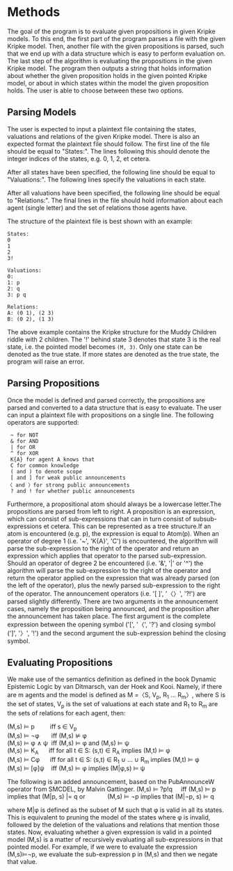 # Methods

The goal of the program is to evaluate given propositions in given Kripke models. To this end, the first part of the program parses a file with the given Kripke model. Then, another file with the given propositions is parsed, such that we end up with a data structure which is easy to perform evaluation on. The last step of the algorithm is evaluating the propositions in the given Kripke model.
The program then outputs a string that holds information about whether the given proposition holds in the given pointed Kripke model, or about in which states within the model the given proposition holds. The user is able to choose between these two options.

## Parsing Models

The user is expected to input a plaintext file containing the states, valuations and relations of the given Kripke model. There is also an expected format the plaintext file should follow. The first line of the file should be equal to "States:". The lines following this should denote the integer indices of the states, e.g. 0, 1, 2, et cetera.

After all states have been specified, the following line should be equal to "Valuations:". The following lines specify the valuations in each state.

After all valuations have been specified, the following line should be equal to "Relations:". The final lines in the file should hold information about each agent (single letter) and the set of relations those agents have.

The structure of the plaintext file is best shown with an example:
```plain
States:
0
1
2
3!

Valuations:
0:
1: p
2: q
3: p q

Relations:
A: (0 1), (2 3)
B: (0 2), (1 3)
```

The above example contains the Kripke structure for the Muddy Children riddle with 2 children. The '!' behind state 3 denotes that state 3 is the real state, i.e. the pointed model becomes `(M, 3)`. Only one state can be denoted as the true state. If more states are denoted as the true state, the program will raise an error.

## Parsing Propositions

Once the model is defined and parsed correctly, the propositions are parsed and converted to a data structure that is easy to evaluate. The user can input a plaintext file with propositions on a single line. The following operators are supported:

```plain
 ~ for NOT
 & for AND
 | for OR
 ^ for XOR
 K{A} for agent A knows that
 C for common knowledge
 ( and ) to denote scope
 [ and ] for weak public announcements
〈 and 〉for strong public announcements
 ? and ! for whether public announcements
```

Furthermore, a propositional atom should always be a lowercase letter.The propositions are parsed from left to right.  A proposition is an expression,  which can consist of sub-expressions that can in turn consist of subsub-expressions et cetera.  This can be represented as a tree structure.If an atom is encountered (e.g. p), the expression is equal to Atom(p).  When an operator of degree 1 (i.e. '\~', 'K{A}', 'C') is encountered, the algorithm will parse the sub-expression to the right of the operator and return an expression which applies that operator to the parsed sub-expression.  Should an operator of degree 2 be encountered (i.e. '&', '|' or '^') the algorithm will parse the sub-expression to the right of the operator and return the operator applied on the expression that was already parsed (on the left of the operator), plus the newly parsed sub-expression to the right of the operator.
The announcement operators (i.e. '[ ]', '〈〉', '?!') are parsed slightly differently. There are two arguments in the announcement cases, namely the proposition being announced, and the proposition after the announcement has taken place. The first argument is the complete expression between the opening symbol ('[', '〈', '?') and closing symbol  (']', '〉', '!') and the second argument the sub-expression behind the closing symbol.

## Evaluating Propositions

We make use of the semantics definition as defined in the book Dynamic Epistemic Logic by van Ditmarsch, van der Hoek and Kooi. Namely, if there are m agents and the model is defined as M =〈S, V<sub>p</sub>, R<sub>1</sub> ... R<sub>m</sub>〉, where S is the set of states, V<sub>p</sub> is the set of valuations at each state and R<sub>1</sub> to R<sub>m</sub> are the sets of relations for each agent, then:  
    
(M,s) ⊨ p &nbsp;&nbsp;&nbsp;&nbsp;&nbsp;&nbsp;&nbsp; iff s ∈ V<sub>p</sub>  
(M,s) ⊨ ¬φ &nbsp;&nbsp;&nbsp;&nbsp;&nbsp;&nbsp;iff    (M,s) &nvDash; φ  
(M,s) ⊨ φ ∧ ψ&nbsp; iff (M,s) ⊨ φ and (M,s) ⊨ ψ  
(M,s) ⊨ K<sub>A</sub>&nbsp;&nbsp;&nbsp;&nbsp;&nbsp;   iff for all t ∈ S: (s,t) ∈ R<sub>A</sub> implies (M,t) ⊨ φ  
(M,s) ⊨ Cφ &nbsp;&nbsp; &nbsp;&nbsp;iff for all t ∈ S: (s,t) ∈ R<sub>1</sub> ∪ ... ∪ R<sub>m</sub> implies (M,t) ⊨ φ  
(M,s) ⊨ [φ]ψ &nbsp;&nbsp;&nbsp;iff  (M,s) ⊨ φ implies (M|φ,s) ⊨ ψ  

The following is an added announcement, based on the PubAnnounceW operator
from SMCDEL, by Malvin Gattinger.
(M,s) ⊨ ?p!q &nbsp;&nbsp;&nbsp;    iff (M,s) ⊨ p implies that (M|p, s) |= q or
&nbsp;&nbsp;&nbsp; &nbsp;&nbsp;&nbsp; &nbsp;&nbsp;&nbsp; (M,s) ⊨ ¬p implies that (M|¬p, s) ⊨ q

where M|φ is defined as the subset of M such that φ is  valid in all its states. This is equivalent to pruning  the model of the states where φ is invalid, followed by the deletion of the valuations and relations that mention those states. Now, evaluating whether a given expression is valid in a pointed model (M,s) is a matter of recursively evaluating all sub-expressions  in that pointed model. For example, if we were to evaluate the expression (M,s)⊨¬p, we evaluate the sub-expression p in (M,s) and then we negate that value.























